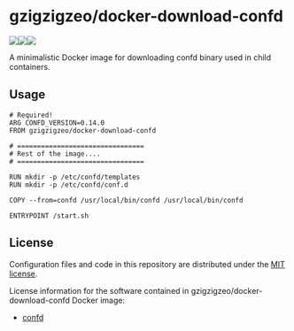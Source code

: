 gzigzigzeo/docker-download-confd
================================

[![](https://images.microbadger.com/badges/version/gzigzigzeo/docker-download-confd.svg)](https://microbadger.com/images/gzigzigzeo/docker-download-confd)[![](https://images.microbadger.com/badges/image/gzigzigzeo/docker-download-confd.svg)](https://microbadger.com/images/gzigzigzeo/docker-download-confd)[![](https://images.microbadger.com/badges/commit/gzigzigzeo/docker-download-confd.svg)](https://microbadger.com/images/gzigzigzeo/docker-download-confd)

A minimalistic Docker image for downloading confd binary used in child containers.

Usage
-----

```
# Required!
ARG CONFD_VERSION=0.14.0
FROM gzigzigzeo/docker-download-confd

# ================================
# Rest of the image....
# ================================

RUN mkdir -p /etc/confd/templates
RUN mkdir -p /etc/confd/conf.d

COPY --from=confd /usr/local/bin/confd /usr/local/bin/confd

ENTRYPOINT /start.sh
```

License
-------

Configuration files and code in this repository are distributed under the
[MIT license](LICENSE).

License information for the software contained in gzigzigzeo/docker-download-confd
Docker image:

* [confd](https://github.com/kelseyhightower/confd/blob/master/LICENSE)
